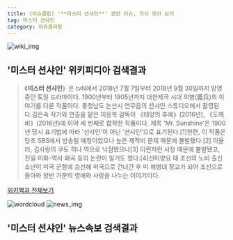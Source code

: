 ```yaml
---
title: (이슈클립) '**미스터 션샤인**' 관련 이슈, 기사 모아 보기
tag: 미스터 션샤인
category: 이슈클리핑
---
```

![wiki_img](https://user-images.githubusercontent.com/42597476/44503234-41136a80-a6d0-11e8-9071-6fc6418eafe4.png)
## **'**미스터 션샤인**'** 위키피디아 검색결과
>《**미스터 션샤인**》은 tvN에서 2018년 7월 7일부터 2018년 9월 30일까지 방영중인 토일 드라마이다. 1900년부터 1905년까지 대한제국 시대 의병(義兵)의 이야기를 다룬 작품이다. 충청남도 논산시 연무읍의 션샤인 스튜디오에서 촬영된다.김은숙 작가와 연출을 맡은 이응복 감독이 《태양의 후예》(2016년), 《도깨비》(2016년)에 이어 세 번째로 합작한 작품이다. 제목 'Mr. Sunshine'은 1900년 당시 표기법에 따라 '선샤인'이 아닌 '션샤인'으로 표기된다.[1]한편, 이 작품은 당초 SBS에서 방송될 예정이었으나 높은 제작비 문제 때문에 불발됐다.[2] 아울러, 김사랑이 쿠도 히나 역으로 낙점됐으나[3] 이런저런 사정 때문에 불발됐고, 친일 미화-역사 왜곡 등의 논란이 일기도 했다.[4]신미양요 때 조선의 노비 출신 소년이 미국 군함에 승선해 미국으로 건너간 후 미 해병대 장교가 되어 조선으로 돌아와 양반 가문의 영애와 사랑을 나누는 이야기이다.

<a href="https://ko.wikipedia.org/wiki/미스터 션샤인" target="_blank">위키백과 전체보기</a>

![wordcloud](https://s3.ap-northeast-2.amazonaws.com/lyrics101-wordcloud/2018-09-24-1537731033.png)
![news_img](https://user-images.githubusercontent.com/42597476/44507050-1206f400-a6e4-11e8-8d98-7ffbfebb353f.png)
## **'**미스터 션샤인**'** 뉴스속보 검색결과

